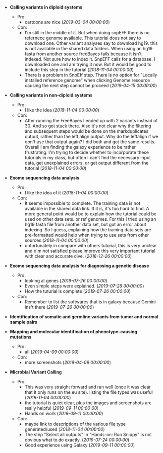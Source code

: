 - **Calling variants in diploid systems**
  - Pro:
    - cartoons are nice (*2019-03-04 00:00:00*)
  - Con:
    - I'm still in the middle of it.  But when doing snpEFF there is no refernece genome available.  This tutorial does not say to download one.  Other variant analyses say to download hg19.  this is not available in the shared data folders.  When using an hg19 fasta from another source freeBayes fails because it isn't indexed.  Not sure how to index it.  SnpEFF calls for a database.  I downloaded one and am trying it now.  But it would be good to include this step in the tutorial (*2018-11-04 00:00:00*)
    - There is a problem in SnpEff step. There is no option for "Locally installed reference genome" when clicking Genome resource causing the next step cannot be proceed (*2019-04-15 00:00:00*)

- **Calling variants in non-diploid systems**
  - Pro:
    - I like the idea (*2018-11-04 00:00:00*)
  - Con:
    - After running the FreeBayes I ended up with 2 variants instead of 30.  And so got stuck there.  Also it's not clear why the filtering and subsequent steps would be done on the markduplicates output, rather than the left align output.  Why do the leftalign if we don't use that output again?  I did both and got the same results. Overall I am finding the galaxy experience to be rather frustrating.  I'm trying to decide whether to incorporate these tutorials in my class, but often I can't find the necessary input data, get unexplained errors, or get output different from the tutorial (*2018-11-04 00:00:00*)

- **Exome sequencing data analysis**
  - Pro:
    - I like the idea of it (*2018-11-04 00:00:00*)
  - Con:
    - It seems impossible to complete.  The training data is not available in the shared data link.  If it is, it's too hard to find.  A more general point would be to explain how the tutorial could be used on other data sets.  or ref genomes.  For this I tried using an hg19 fasta file from another data set, but got an error about indexing.  So I guess, explaining how the training data sets are pre-formatted would help when trying to use sets from other sources (*2018-11-04 00:00:00*)
    - unfortunately in compare with others tutorial, this is very unclear and o'm not satisfied please improve this very important tutorial with clear and accurate dive. (*2018-12-26 00:00:00*)

- **Exome sequencing data analysis for diagnosing a genetic disease**
  - Pro:
    - looking at genes (*2019-07-26 00:00:00*)
    - Even simple steps were explained. (*2019-07-26 00:00:00*)
    - How the tuturial is complete (*2019-07-26 00:00:00*)
  - Con:
    - Remember to list the softwares that is in galaxy because Gemini ins't there (*2019-07-26 00:00:00*)

- **Identification of somatic and germline variants from tumor and normal sample pairs**


- **Mapping and molecular identification of phenotype-causing mutations**
  - Pro:
    - all (*2019-04-09 00:00:00*)
  - Con:
    - more screenshots (*2019-04-09 00:00:00*)

- **Microbial Variant Calling**
  - Pro:
    - This was very straight forward and ran well (once it was clear that it only runs on the eu site).  listing the file types was useful (*2018-11-04 00:00:00*)
    - the tutorial is quiet clear, plus the images and screenshots are really helpful (*2019-09-11 00:00:00*)
    - Hands on work (*2019-09-11 00:00:00*)
  - Con:
    - maybe link to descriptions of the various file type generated/used (*2018-11-04 00:00:00*)
    - The step "Select all outputs" in "Hands-on: Run Snippy" is not obvious what to do exactly.  (*2019-07-24 00:00:00*)
    - Good experience using Galaxy (*2019-09-11 00:00:00*)

